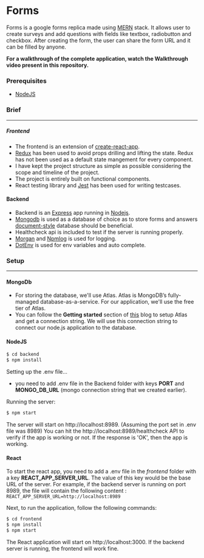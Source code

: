 # Forms

Forms is a google forms replica made using [MERN] stack. It allows user to create surveys and add questions with fields like textbox, radiobutton and checkbox. After creating the form, the user can share the form URL and it can be filled by anyone.

**For a walkthrough of the complete application, watch the Walkthrough video present in this repository.**

### Prerequisites
  - [NodeJS]

### Brief
----
##### Frontend

- The frontend is an extension of [create-react-app].
- [Redux] has been used to avoid props drilling and lifting the state. Redux has not been used as a default state mangement for every component.
- I have kept the project structure as simple as possible considering the scope and timeline of the project.
- The project is entirely built on functional components.
- React testing library and [Jest] has been used for writing testcases.

#### Backend
- Backend is an [Express] app running in [Nodejs].
- [Mongodb] is used as a database of choice as to store forms and answers [document-style] database should be beneficial.
- Healthcheck api is included to test if the server is running properly.
- [Morgan] and [Npmlog] is used for logging.
- [DotEnv] is used for env variables and auto complete.

### Setup
----
#### MongoDb

- For storing the database, we'll use Atlas. Atlas is MongoDB’s fully-managed database-as-a-service. For our application, we'll use the free tier of Atlas.
- You can follow the **Getting started** section of [this] blog to setup Atlas and get a connection string. We will use this connection string to connect our node.js application to the database.
 
#### NodeJS
```sh
$ cd backend
$ npm install
```

Setting up the .env file...
- you need to add .env file in the Backend folder with keys **PORT** and **MONGO_DB_URL** (mongo connection string that we created earlier).
 
Running the server:
```sh
$ npm start
```
The server will start on http://localhost:8989. (Assuming the port set in .env file was 8989)
You can hit the http://localhost:8989/healthcheck API to verify if the app is working or not. If the response is 'OK', then the app is working.

#### React
To start the react app, you need to add a .env file in the *frontend* folder with a key **REACT_APP_SERVER_URL**. The value of this key would be the base URL of the server. For example, if the backend server is running on port 8989, the file will contain the following content : ```REACT_APP_SERVER_URL=http://localhost:8989```

Next, to run the application, follow the following commands:
```sh
$ cd frontend
$ npm install
$ npm start
```

The React application will start on http://localhost:3000.
If the backend server is running, the frontend will work fine.

[//]: # (These are reference links used in the body)
    
   [NodeJS]: <https://nodejs.org/en/download/>
   [React]: <https://cli.angular.io/>
   [this]: <https://medium.com/@sergio13prez/connecting-to-mongodb-atlas-d1381f184369>
   [MERN]: <https://www.mongodb.com/mern-stack>
   [create-react-app]: <https://reactjs.org/docs/create-a-new-react-app.html#create-react-app>
   [Jest]: <https://jestjs.io/>
   [Redux]: <https://redux.js.org/>
   [Express]: <https://expressjs.com/>
   [Mongodb]: <https://www.mongodb.com/>
   [document-style]: <https://www.mongodb.com/document-databases>
   [Morgan]: <https://www.npmjs.com/package/morgan>
   [Npmlog]: <https://www.npmjs.com/package/npmlog>
   [DotEnv]: <https://www.npmjs.com/package/dotenv>